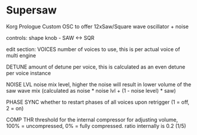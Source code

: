 # Supersaw
Korg Prologue Custom OSC to offer 12xSaw/Square wave oscillator + noise

controls:
shape knob - SAW <-> SQR

edit section:
VOICES
number of voices to use, this is per actual voice of multi engine

DETUNE
amount of detune per voice, this is calculated as an even detune per voice instance

NOISE LVL
noise mix level, higher the noise will result in lower volume of the saw wave mix (calculated as noise * noise lvl + (1 - noise level) * saw)

PHASE SYNC
whether to restart phases of all voices upon retrigger (1 = off, 2 = on)

COMP THR
threshold for the internal compressor for adjusting volume, 100% = uncompressed, 0% = fully compressed.  ratio internally is 0.2  (1/5)
